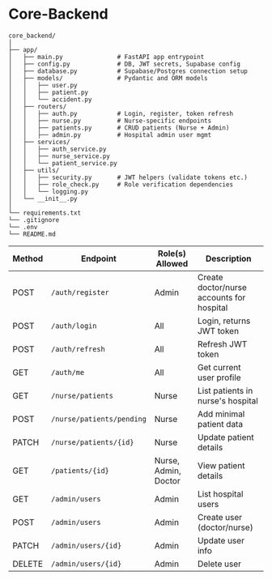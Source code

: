 # Core-Backend


```
core_backend/
│
├── app/
│   ├── main.py               # FastAPI app entrypoint
│   ├── config.py             # DB, JWT secrets, Supabase config
│   ├── database.py           # Supabase/Postgres connection setup
│   ├── models/               # Pydantic and ORM models
│   │   ├── user.py
│   │   ├── patient.py
│   │   └── accident.py
│   ├── routers/
│   │   ├── auth.py           # Login, register, token refresh
│   │   ├── nurse.py          # Nurse-specific endpoints
│   │   ├── patients.py       # CRUD patients (Nurse + Admin)
│   │   ├── admin.py          # Hospital admin user mgmt
│   ├── services/
│   │   ├── auth_service.py
│   │   ├── nurse_service.py
│   │   └── patient_service.py
│   ├── utils/
│   │   ├── security.py       # JWT helpers (validate tokens etc.)
│   │   ├── role_check.py     # Role verification dependencies
│   │   └── logging.py
│   └── __init__.py
│
└── requirements.txt
└── .gitignore
└── .env
└── README.md
```


| Method | Endpoint                  | Role(s) Allowed      | Description                               |
| ------ | ------------------------- | -------------------- | ----------------------------------------- |
| POST   | `/auth/register`          | Admin                | Create doctor/nurse accounts for hospital |
| POST   | `/auth/login`             | All                  | Login, returns JWT token                  |
| POST   | `/auth/refresh`           | All                  | Refresh JWT token                         |
| GET    | `/auth/me`                | All                  | Get current user profile                  |
| GET    | `/nurse/patients`         | Nurse                | List patients in nurse's hospital         |
| POST   | `/nurse/patients/pending` | Nurse                | Add minimal patient data                  |
| PATCH  | `/nurse/patients/{id}`    | Nurse                | Update patient details                    |
| GET    | `/patients/{id}`          | Nurse, Admin, Doctor | View patient details                      |
| GET    | `/admin/users`            | Admin                | List hospital users                       |
| POST   | `/admin/users`            | Admin                | Create user (doctor/nurse)                |
| PATCH  | `/admin/users/{id}`       | Admin                | Update user info                          |
| DELETE | `/admin/users/{id}`       | Admin                | Delete user                               |



